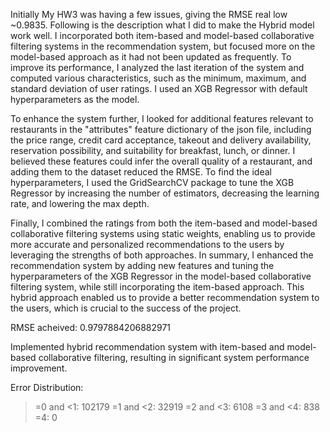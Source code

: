 Initially My HW3 was having a few issues, giving the RMSE real low ~0.9835. Following is the description what I did to make the Hybrid model work well.
I incorporated both item-based and model-based collaborative filtering systems in the recommendation system,
but focused more on the model-based approach as it had not been updated as frequently. 
To improve its performance, I analyzed the last iteration of the system and computed various characteristics, 
such as the minimum, maximum, and standard deviation of user ratings. I used an XGB Regressor with default hyperparameters as the model.

To enhance the system further, I looked for additional features relevant to restaurants in the "attributes" feature dictionary
of the json file, including the price range, credit card acceptance, takeout and delivery availability, reservation possibility,
and suitability for breakfast, lunch, or dinner. I believed these features could infer the overall quality of a restaurant, 
and adding them to the dataset reduced the RMSE. To find the ideal hyperparameters, 
I used the GridSearchCV package to tune the XGB Regressor by increasing the number of estimators, decreasing the learning rate, 
and lowering the max depth.

Finally, I combined the ratings from both the item-based and model-based collaborative filtering systems using static weights,
enabling us to provide more accurate and personalized recommendations to the users by leveraging the strengths of both approaches.
In summary, I enhanced the recommendation system by adding new features and tuning the hyperparameters of the XGB Regressor in the
model-based collaborative filtering system, while still incorporating the item-based approach. 
This hybrid approach enabled us to provide a better recommendation system to the users, which is crucial to the success of the project.

RMSE acheived: 0.9797884206882971

Implemented hybrid recommendation system with item-based and model-based collaborative filtering, resulting in significant system performance improvement.



Error Distribution:
>=0 and <1: 102179
>=1 and <2: 32919
>=2 and <3: 6108
>=3 and <4: 838
>=4: 0
